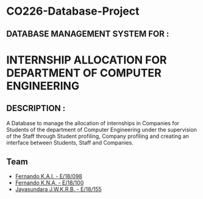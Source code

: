 # CO226-Database-Project

## DATABASE MANAGEMENT SYSTEM FOR :
# INTERNSHIP ALLOCATION FOR DEPARTMENT OF COMPUTER ENGINEERING
## DESCRIPTION :
A Database to manage the allocation of internships in Companies for Students of the department of Computer Engineering under the supervision of the Staff through Student profiling, Company profiling and creating an interface between Students, Staff and Companies.

## Team
- [Fernando K.A.I. - E/18/098](https://people.ce.pdn.ac.lk/students/e18/098/)
- [Fernando K.N.A. - E/18/100](https://people.ce.pdn.ac.lk/students/e18/100/)
- [Jayasundara J.W.K.R.B. - E/18/155](https://people.ce.pdn.ac.lk/students/e18/155/)

